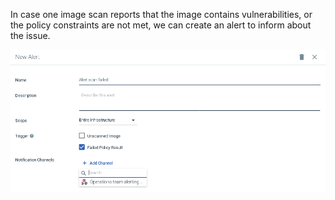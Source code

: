 In case one image scan reports that the image contains vulnerabilities, or the policy constraints are not met, we can create an alert to inform about the issue.

![New Alert](assets/image26.png)